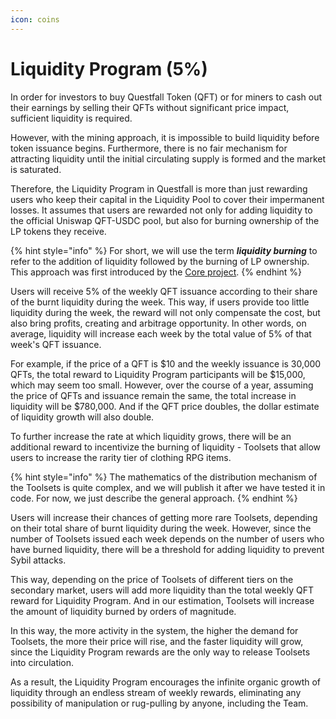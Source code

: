 ```yaml
---
icon: coins
---
```


# Liquidity Program (5%)

In order for investors to buy Questfall Token (QFT) or for miners to cash out their earnings by selling their QFTs without significant price impact, sufficient liquidity is required.

However, with the mining approach, it is impossible to build liquidity before token issuance begins. Furthermore, there is no fair mechanism for attracting liquidity until the initial circulating supply is formed and the market is saturated.&#x20;

Therefore, the Liquidity Program in Questfall is more than just rewarding users who keep their capital in the Liquidity Pool to cover their impermanent losses. It assumes that users are rewarded not only for adding liquidity to the official Uniswap QFT-USDC pool, but also for burning ownership of the LP tokens they receive.&#x20;

{% hint style="info" %}
For short, we will use the term _**liquidity burning**_ to refer to the addition of liquidity followed by the burning of LP ownership. This approach was first introduced by the [Core project](https://medium.com/@CORE_Vault/introducing-core-fef3e1b77d12).
{% endhint %}

Users will receive 5% of the weekly QFT issuance according to their share of the burnt liquidity during the week. This way, if users provide too little liquidity during the week, the reward will not only compensate the cost, but also bring profits, creating and arbitrage opportunity. In other words, on average, liquidity will increase each week by the total value of 5% of that week's QFT issuance.

For example, if the price of a QFT is $10 and the weekly issuance is 30,000 QFTs, the total reward to Liquidity Program participants will be $15,000, which may seem too small. However, over the course of a year, assuming the price of QFTs and issuance remain the same, the total increase in liquidity will be $780,000. And if the QFT price doubles, the dollar estimate of liquidity growth will also double.

To further increase the rate at which liquidity grows, there will be an additional reward to incentivize the burning of liquidity - Toolsets that allow users to increase the rarity tier of clothing RPG items.

{% hint style="info" %}
The mathematics of the distribution mechanism of the Toolsets is quite complex, and we will publish it after we have tested it in code. For now, we just describe the general approach.
{% endhint %}

Users will increase their chances of getting more rare Toolsets, depending on their total share of burnt liquidity during the week. However, since the number of Toolsets issued each week depends on the number of users who have burned liquidity, there will be a threshold for adding liquidity to prevent Sybil attacks.

This way, depending on the price of Toolsets of different tiers on the secondary market, users will add more liquidity than the total weekly QFT reward for Liquidity Program. And in our estimation, Toolsets will increase the amount of liquidity burned by orders of magnitude.

In this way, the more activity in the system, the higher the demand for Toolsets, the more their price will rise, and the faster liquidity will grow, since the Liquidity Program rewards are the only way to release Toolsets into circulation.

As a result, the Liquidity Program encourages the infinite organic growth of liquidity through an endless stream of weekly rewards, eliminating any possibility of manipulation or rug-pulling by anyone, including the Team.
